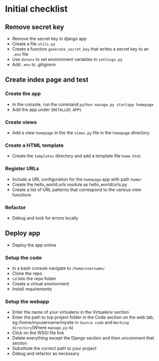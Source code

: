 # Initial checklist

## Remove secret key

- Remove the secret key in django app
- Create a file `utils.py`
- Create a function `generate_secret_key` that writes a secret key to an `.env` file
- Use `dotenv` to set environment variables in `settings.py`
- Add `.env` to .gitignore

## Create index page and test

### Create the app

- In the console, run the command `python manage.py startapp homepage`
- Add the app under `INSTALLED_APPS`

### Create views

- Add a view `homepage` in the the `views.py` file in the `homepage` directory.

### Create a HTML template

- Create the `templates` directory and add a template file `home.html`

### Register URLs

- Include a URL configuration for the `homepage` app with path `home/`
- Create the hello_world.urls module as hello_world/urls.py
- Create a list of URL patterns that correspond to the various view functions

### Refactor

- Debug and look for errors locally

## Deploy app

- Deploy the app online

### Setup the code

- In a bash console navigate to `/home/username/`
- Clone the repo
- `cd` into the repo folder
- Create a virtual environment
- Install requirements

### Setup the webapp

- Enter the name of your virtualenv in the Virtualenv section
- Enter the path to top project folder in the Code section on the web tab, eg /home/myusername/mysite in `Source code` and `Working directory`(Where `manage.py` is)
- Click on the WSGI file link
- Delete everything except the Django section and then uncomment that section
- Substitute the correct path to your project
- Debug and refactor as necessary
